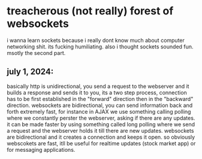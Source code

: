 # treacherous (not really) forest of websockets
 i wanna learn sockets because i really dont know much about computer networking shit. its fucking humiliating. also i thought sockets sounded fun. msotly the second part. 

## july 1, 2024:
basically http is unidirectional, you send a request to the webserver and it builds a response and sends it to you, its a two step process, connection has to be first established in the "forward" direction then in the "backward" direction. websockets are bidirectional, you can send information back and forth extremely fast, for instance in AJAX we use something calling polling where we constantly perster the webserver, asking if there are any updates. it can be made faster by using something called long polling where we send a request and the webserver holds it till there are new updates. websockets are bidirectional and it creates a connection and keeps it open. so obviously webscokets are fast, itll be useful for realtime updates (stock market app) or for messaging applications.

